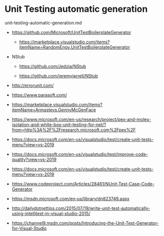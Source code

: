 # Unit Testing automatic generation

unit-testing-automatic-generation.md

*   https://github.com/Microsoft/UnitTestBoilerplateGenerator

    *   https://marketplace.visualstudio.com/items?itemName=RandomEngy.UnitTestBoilerplateGenerator

*   NStub

    *   https://github.com/Jedzia/NStub

    *   https://github.com/jeremyjarrell/NStub

*   http://errorunit.com/

*   https://www.parasoft.com/

*   https://marketplace.visualstudio.com/items?itemName=Armastevs.GennyMcGenFace

*   https://www.microsoft.com/en-us/research/project/pex-and-moles-isolation-and-white-box-unit-testing-for-net/?from=http%3A%2F%2Fresearch.microsoft.com%2Fpex%2F

*   https://docs.microsoft.com/en-us/visualstudio/test/create-unit-tests-menu?view=vs-2019

*   https://docs.microsoft.com/en-us/visualstudio/test/improve-code-quality?view=vs-2019

*   https://docs.microsoft.com/en-us/visualstudio/test/create-unit-tests-menu?view=vs-2019

*   https://www.codeproject.com/Articles/28461/NUnit-Test-Case-Code-Generator 
 
*   https://msdn.microsoft.com/en-us/library/dn823749.aspx
 
*   http://dailydotnettips.com/2015/07/19/write-unit-test-automatically-using-intellitest-in-visual-studio-2015/
 
*   https://channel9.msdn.com/posts/Introducing-the-Unit-Test-Generator-for-Visual-Studio 

